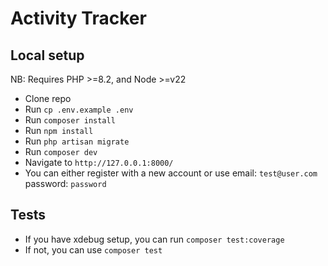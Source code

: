 # Activity Tracker

## Local setup

NB: Requires PHP >=8.2, and Node >=v22

- Clone repo
- Run `cp .env.example .env`
- Run `composer install`
- Run `npm install`
- Run `php artisan migrate`
- Run `composer dev`
- Navigate to `http://127.0.0.1:8000/`
- You can either register with a new account or use email: `test@user.com` password: `password`


## Tests

- If you have xdebug setup, you can run `composer test:coverage`
- If not, you can use `composer test`
